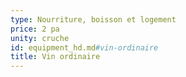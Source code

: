 ```yaml
---
type: Nourriture, boisson et logement
price: 2 pa
unity: cruche
id: equipment_hd.md#vin-ordinaire
title: Vin ordinaire
---
```


